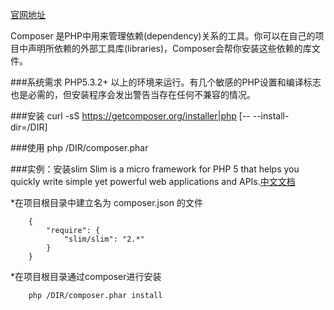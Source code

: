 [官网地址](https://getcomposer.org/)

Composer 是PHP中用来管理依赖(dependency)关系的工具。你可以在自己的项目中声明所依赖的外部工具库(libraries)，Composer会帮你安装这些依赖的库文件。

###系统需求
PHP5.3.2+ 以上的环境来运行。有几个敏感的PHP设置和编译标志也是必需的，但安装程序会发出警告当存在任何不兼容的情况。

###安装
curl -sS https://getcomposer.org/installer|php [-- --install-dir=/DIR]

###使用
php /DIR/composer.phar

###实例：安装slim
Slim is a micro framework for PHP 5 that helps you quickly write simple yet powerful web applications and APIs.[中文文档](http://minimee.org/php/slim)

*在项目根目录中建立名为 composer.json 的文件

		{
		    "require": {
		        "slim/slim": "2.*"
		    }
		}

*在项目根目录通过composer进行安装

		php /DIR/composer.phar install
